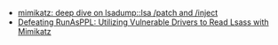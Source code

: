 * [mimikatz: deep dive on lsadump::lsa /patch and /inject](https://blog.3or.de/mimikatz-deep-dive-on-lsadumplsa-patch-and-inject.html)
* [Defeating RunAsPPL: Utilizing Vulnerable Drivers to Read Lsass with Mimikatz](https://gorkemkaradeniz.medium.com/defeating-runasppl-utilizing-vulnerable-drivers-to-read-lsass-with-mimikatz-28f4b50b1de5)
